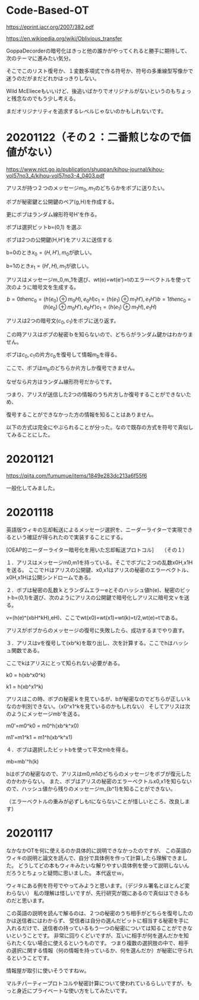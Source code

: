 # Code-Based-OT



https://eprint.iacr.org/2007/382.pdf

https://en.wikipedia.org/wiki/Oblivious_transfer


GoppaDecorderの暗号化はきっと他の誰かがやってくれると勝手に期待して、次のテーマに進みたい気分。

そこでこのリスト復号か、１変数多項式で作る符号か、符号の多重線型写像かで迷うのだがまだどれかはっきりしない。

Wild McElieceもいいけど、後追いばかりでオリジナルがないというのもちょっと残念なのでもう少し考える。

まだオリジナリティを追求するレベルじゃないのかもしれないです。

# 20201122（その２：二番煎じなので価値がない）

https://www.nict.go.jp/publication/shuppan/kihou-journal/kihou-vol57no3_4/kihou-vol57no3-4_0403.pdf

 アリスが持つ２つのメッセージ$m_0,m_1$のどちらかをボブに送りたい。

ボブが秘密鍵と公開鍵のペア(g,H)を作成する。

更にボブはランダム線形符号H'を作る。

ボブは選択ビットb=(0,1) を選ぶ

ボブは2つの公開鍵(H,H')をアリスに送信する

b=0のとき$x_0=(H,H'),m_0$が欲しい。

b=1のとき$x_1=(H',H),m_1$が欲しい。


アリスはメッセージm_0,m_1を選び、wt(e)=wt(e')=tのエラーベクトルを使って次のように暗号文を生成する。

```math

b=0 then

c_0=(h(e_0) \oplus m_0H) ,e_0H)

c_1=(h(e_1) \oplus m_1H') ,e_1H')

b=1 then

c_0=(h(e_0) \oplus m_0H') ,e_0H')

c_1=(h(e_1) \oplus m_1H) ,e_1H) 

```

アリスは2つの暗号文$(c_0,c_1)$をボブに送り返す。

この時アリスはボブの秘密ｂを知らないので、どちらがランダム鍵かはわかりません。

ボブは$c_0,c_1$の片方$c_b$を復号して情報$m_b$を得る。

ここで、ボブは$m_b$のどちらか片方しか復号できません。

なぜなら片方はランダム線形符号だからです。


つまり、アリスが送信した2つの情報のうち片方しか復号することができないため、

復号することができなかった方の情報を知ることはありません。


以下の方式は完全にやぶられることが分った。なので既存の方式を符号で真似してみることにした。

# 20201121

https://qiita.com/fumumue/items/1849e283dc213a6f55f6

一般化してみました。

# 20201118

英語版ウィキの忘却転送によるメッセージ選択を、ニーダーライターで実現できるという確証が得られたので実装することにする。

[OEAP的ニーダーライター暗号化を用いた忘却転送プロトコル]　　（その１）

１．アリスはメッセージm0,m1を持っている。そこでボブに２つの乱数x0H,x1Hを送る。
ここでＨはアリスの公開鍵、x0,x1はアリスの秘密のエラーベクトル、x0H,x1Hは公開シンドロームである。

２．ボブは秘密の乱数ｋとランダムエラーeとそのハッシュ値h(e)、秘密のビットb=(0,1)を選び、次のようにアリスの公開鍵で暗号化しアリスに暗号文ｖを送る。

v=(h(e)^(xbH^kH),eH)、ここでwt(x0)=wt(x1)=wt(k)=t/2,wt(e)=tである。

アリスがボブからのメッセージの復号に失敗したら、成功するまでやり直す。

３．アリスはvを復号して(xb^k)を取り出し、次を計算する。ここでhはハッシュ関数である。

ここでkはアリスにとって知られない必要がある。

k0 = h(xb^x0^k)

k1 = h(xb^x1^k)

アリスはこの時、ボブの秘密ｋを見ているが、bが秘密なのでどちらが正しいｋなのか判別できない。（x0^x1^kを見ているのかもしれない）
そしてアリスは次のようにメッセージmb'を送る。

m0'=m0^k0 = m0^h(xb^k^x0)

m1'=m1^k1 = m1^h(xb^k^x1)

４．ボブは選択したビットbを使って平文mbを得る。

mb=mb'^h(k)

bはボブの秘密なので、アリスはm0,m1のどちらのメッセージをボブが復元したのかわからない。
また、ボブはアリスの秘密のエラーベクトルx0,x1を知らないので、ハッシュ値から残りのメッセージm_{b^1}を知ることができない。

（エラーベクトルの重みが必ずしもtにならないことが惜しいところ、改良します）



# 20201117

なかなかOTを何に使えるのか具体的に説明できなかったのですが、
この英語のウィキの説明と論文を読んで、自分で具体例を作って計算したら理解できました。
どうしてどの本もウィキみたいな解りやすい具体例を使って説明しないんだろうとちょっと疑問に思いました。
本代返せｗ。

ウィキにある例を符号でやってみようと思います。（デジタル署名とほとんど変わらない）
私の理解は怪しいですが、先行研究が既にあるので真似はできるものだと思います。

この英語の説明を読んで解るのは、２つの秘密のうち相手がどちらを復号したのかは送信者にはわからず、
受信者は自分の選んだビットに相当する秘密を手に入れるだけで、送信者の持っているもう一つの秘密については知ることができないということです。
非常に回りくどいですが、互いに相手が何を選んだかを知られたくない場合に使えるというものです。
つまり複数の選択肢の中で、相手の選択に関する情報（何の情報を持っているか、何を選んだか）が秘密に守られるということです。

情報屋が取引に使いそうですねｗ。

マルチパーティープロトコルや秘密計算について使われているらしいですが、もっと身近にプライベートな使い方をしてみたいです。
